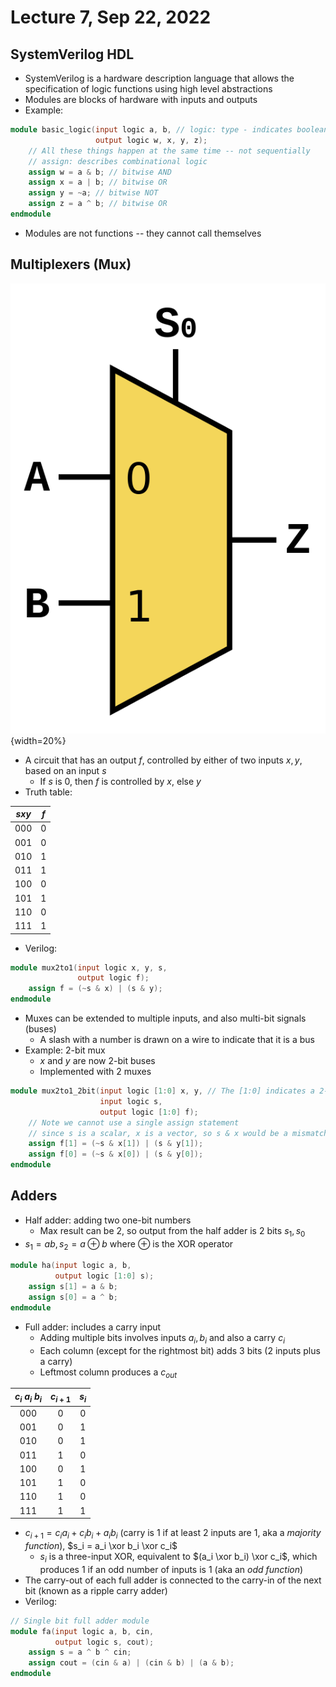 # Lecture 7, Sep 22, 2022

## SystemVerilog HDL

* SystemVerilog is a hardware description language that allows the specification of logic functions using high level abstractions
* Modules are blocks of hardware with inputs and outputs
* Example:

```Verilog
module basic_logic(input logic a, b, // logic: type - indicates boolean variables
				   output logic w, x, y, z);
	// All these things happen at the same time -- not sequentially
	// assign: describes combinational logic
	assign w = a & b; // bitwise AND
	assign x = a | b; // bitwise OR
	assign y = ~a; // bitwise NOT
	assign z = a ^ b; // bitwise OR
endmodule
```

* Modules are not functions -- they cannot call themselves

## Multiplexers (Mux)

![2 to 1 multiplexer symbol](imgs/lec7_1.png){width=20%}

* A circuit that has an output $f$, controlled by either of two inputs $x, y$, based on an input $s$
	* If $s$ is 0, then $f$ is controlled by $x$, else $y$
* Truth table:

| $sxy$ | $f$ |
|:-----:|:---:|
| 000   | 0   |
| 001   | 0   |
| 010   | 1   | 
| 011   | 1   |
| 100   | 0   |
| 101   | 1   |
| 110   | 0   |
| 111   | 1   |

* Verilog:

```verilog
module mux2to1(input logic x, y, s,
			   output logic f);
	assign f = (~s & x) | (s & y);
endmodule
```

* Muxes can be extended to multiple inputs, and also multi-bit signals (buses)
	* A slash with a number is drawn on a wire to indicate that it is a bus
* Example: 2-bit mux
	* $x$ and $y$ are now 2-bit buses
	* Implemented with 2 muxes

```verilog
module mux2to1_2bit(input logic [1:0] x, y, // The [1:0] indicates a 2-bit bus
					input logic s,
					output logic [1:0] f);
	// Note we cannot use a single assign statement
	// since s is a scalar, x is a vector, so s & x would be a mismatch
	assign f[1] = (~s & x[1]) | (s & y[1]);
	assign f[0] = (~s & x[0]) | (s & y[0]);
endmodule
```

## Adders

* Half adder: adding two one-bit numbers
	* Max result can be 2, so output from the half adder is 2 bits $s_1, s_0$
* $s_1 = ab, s_2 = a\oplus b$ where $\oplus$ is the XOR operator

```verilog
module ha(input logic a, b,
		  output logic [1:0] s);
	assign s[1] = a & b;
	assign s[0] = a ^ b;
endmodule
```

* Full adder: includes a carry input
	* Adding multiple bits involves inputs $a_i, b_i$ and also a carry $c_i$
	* Each column (except for the rightmost bit) adds 3 bits (2 inputs plus a carry)
	* Leftmost column produces a $c_{out}$

| $c_i\ a_i\ b_i$ | $c_{i + 1}$ | $s_i$ |
|:---------------:|:-----------:|:-----:|
| $000$           | $0$         | $0$   |
| $001$           | $0$         | $1$   |
| $010$           | $0$         | $1$   |
| $011$           | $1$         | $0$   |
| $100$           | $0$         | $1$   |
| $101$           | $1$         | $0$   |
| $110$           | $1$         | $0$   |
| $111$           | $1$         | $1$   |

* $c_{i + 1} = c_ia_i + c_ib_i + a_ib_i$ (carry is 1 if at least 2 inputs are 1, aka a *majority function*), $s_i = a_i \xor b_i \xor c_i$
	* $s_i$ is a three-input XOR, equivalent to $(a_i \xor b_i) \xor c_i$, which produces 1 if an odd number of inputs is 1 (aka an *odd function*)
* The carry-out of each full adder is connected to the carry-in of the next bit (known as a ripple carry adder)
* Verilog:

```verilog
// Single bit full adder module
module fa(input logic a, b, cin,
		  output logic s, cout);
	assign s = a ^ b ^ cin;
	assign cout = (cin & a) | (cin & b) | (a & b);
endmodule
```

